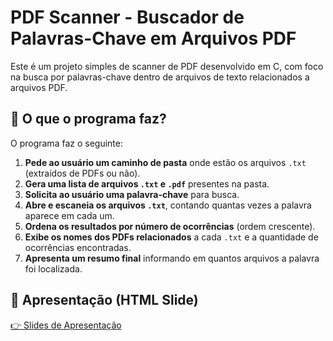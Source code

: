 # PDF Scanner - Buscador de Palavras-Chave em Arquivos PDF

Este é um projeto simples de scanner de PDF desenvolvido em C, com foco na busca por palavras-chave dentro de arquivos de texto relacionados a arquivos PDF.

## 📌 O que o programa faz?

O programa faz o seguinte:

1. **Pede ao usuário um caminho de pasta** onde estão os arquivos `.txt` (extraídos de PDFs ou não).
2. **Gera uma lista de arquivos `.txt` e `.pdf`** presentes na pasta.
3. **Solicita ao usuário uma palavra-chave** para busca.
4. **Abre e escaneia os arquivos `.txt`**, contando quantas vezes a palavra aparece em cada um.
5. **Ordena os resultados por número de ocorrências** (ordem crescente).
6. **Exibe os nomes dos PDFs relacionados** a cada `.txt` e a quantidade de ocorrências encontradas.
7. **Apresenta um resumo final** informando em quantos arquivos a palavra foi localizada.

## 🎤 Apresentação (HTML Slide)

[👉 Slides de Apresentação](https://ramomsouza07.github.io/scannerpdf/slides.html)
